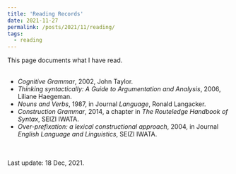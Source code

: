 ```yaml
---
title: 'Reading Records'
date: 2021-11-27
permalink: /posts/2021/11/reading/
tags:
  - reading
---
```


This page documents what I have read.
<br><br>

- *Cognitive Grammar*, 2002, John Taylor.
- *Thinking syntactically: A Guide to Argumentation and Analysis*, 2006, Liliane Haegeman.
- *Nouns and Verbs*, 1987, in Journal *Language*, Ronald Langacker.
- *Construction Grammar*, 2014, a chapter in *The Routeledge Handbook of Syntax*, SEIZI IWATA.
- *Over-prefixation: a lexical constructional approach*, 2004, in Journal *English Language and Linguistics*, SEIZI IWATA.

<br><br>
Last update: 18 Dec, 2021.
